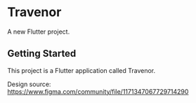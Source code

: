 # Travenor

A new Flutter project.

## Getting Started

This project is a Flutter application called Travenor.

Design source: https://www.figma.com/community/file/1171347067729714290
